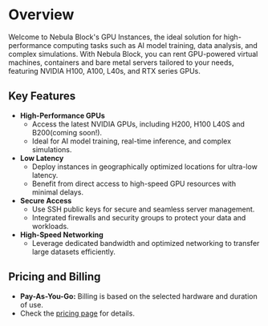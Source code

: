 # Overview

Welcome to Nebula Block's GPU Instances, the ideal solution for high-performance computing tasks 
such as AI model training, data analysis, and complex simulations. With Nebula Block, you can rent 
GPU-powered virtual machines, containers and bare metal servers tailored to your needs, featuring 
NVIDIA H100, A100, L40s, and RTX series GPUs.

## Key Features

- **High-Performance GPUs**
  - Access the latest NVIDIA GPUs, including H200, H100 L40S and B200(coming soon!).
  - Ideal for AI model training, real-time inference, and complex simulations.
- **Low Latency**
  - Deploy instances in geographically optimized locations for ultra-low latency.
  - Benefit from direct access to high-speed GPU resources with minimal delays.
- **Secure Access**
  - Use SSH public keys for secure and seamless server management.
  - Integrated firewalls and security groups to protect your data and workloads.
- **High-Speed Networking**
  - Leverage dedicated bandwidth and optimized networking to transfer large datasets efficiently.

## Pricing and Billing
- **Pay-As-You-Go:** Billing is based on the selected hardware and duration of use.
- Check the [pricing page](https://nebulablock.com/pricing) for details.